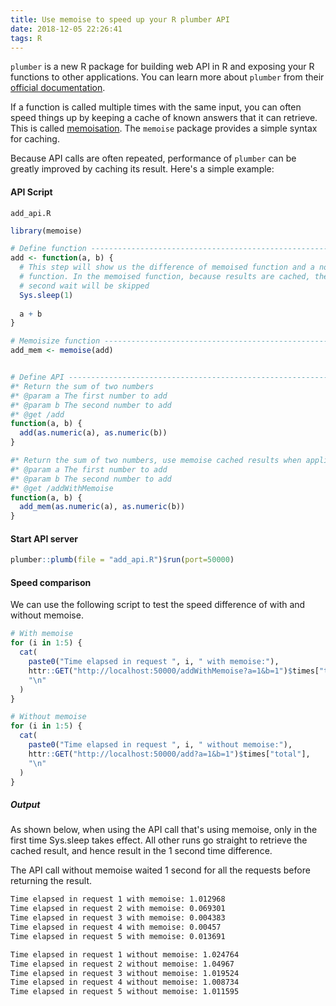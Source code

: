 ```yaml
---
title: Use memoise to speed up your R plumber API
date: 2018-12-05 22:26:41
tags: R
---
```


`plumber` is a new R package for building web API in R and exposing your R functions to other applications. You can learn more about `plumber` from their [official documentation](https://www.rplumber.io/).

If a function is called multiple times with the same input, you can often speed things up by keeping a cache of known answers that it can retrieve. This is called [memoisation](http://en.wikipedia.org/wiki/Memoization). The `memoise` package provides a simple syntax for caching.

Because API calls are often repeated, performance of `plumber` can be greatly improved by caching its result. Here's a simple example:


#### API Script

`add_api.R`

```r
library(memoise)

# Define function ---------------------------------------------------------
add <- function(a, b) {
  # This step will show us the difference of memoised function and a normal
  # function. In the memoised function, because results are cached, the 1
  # second wait will be skipped
  Sys.sleep(1)
  
  a + b
}

# Memoisize function ------------------------------------------------------
add_mem <- memoise(add)


# Define API --------------------------------------------------------------
#* Return the sum of two numbers
#* @param a The first number to add
#* @param b The second number to add
#* @get /add
function(a, b) {
  add(as.numeric(a), as.numeric(b))
}

#* Return the sum of two numbers, use memoise cached results when applicable
#* @param a The first number to add
#* @param b The second number to add
#* @get /addWithMemoise
function(a, b) {
  add_mem(as.numeric(a), as.numeric(b))
}
```

#### Start API server

```r
plumber::plumb(file = "add_api.R")$run(port=50000)
```

#### Speed comparison

We can use the following script to test the speed difference of with and without memoise.

```r
# With memoise
for (i in 1:5) {
  cat(
    paste0("Time elapsed in request ", i, " with memoise:"),
    httr::GET("http://localhost:50000/addWithMemoise?a=1&b=1")$times["total"],
    "\n"
  )
}

# Without memoise
for (i in 1:5) {
  cat(
    paste0("Time elapsed in request ", i, " without memoise:"),
    httr::GET("http://localhost:50000/add?a=1&b=1")$times["total"],
    "\n"
  )
}
```

##### Output

As shown below, when using the API call that's using memoise, only in the first time Sys.sleep takes effect. All other runs go straight to retrieve the cached result, and hence result in the 1 second time difference.

The API call without memoise waited 1 second for all the requests before returning the result.

```sh
Time elapsed in request 1 with memoise: 1.012968 
Time elapsed in request 2 with memoise: 0.069301 
Time elapsed in request 3 with memoise: 0.004383 
Time elapsed in request 4 with memoise: 0.00457 
Time elapsed in request 5 with memoise: 0.013691 

Time elapsed in request 1 without memoise: 1.024764 
Time elapsed in request 2 without memoise: 1.04967 
Time elapsed in request 3 without memoise: 1.019524 
Time elapsed in request 4 without memoise: 1.008734 
Time elapsed in request 5 without memoise: 1.011595 
```
